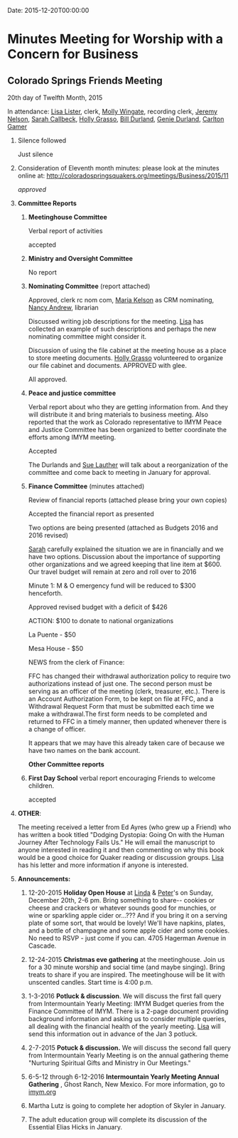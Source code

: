 Date: 2015-12-20T00:00:00

[AnnDaugherty]: /Friends/AnnDaugherty
[AnnGrantMartin]: /Friends/AnnGrantMartin
[BillDurland]: /Friends/BillDurland
[BillWerling]: /Friends/BillWerling
[CarltonGamer]: /Friends/CarltonGamer
[GenieDurland]: /Friends/GenieDurland
[HollyGrasso]: /Friends/HollyGrasso
[JeremyNelson]: /Friends/JeremyNelson
[JohnRobey]: /Friends/JohnRobey
[LindaSegar]: /Friends/LindaSegar
[LisaLister]: /Friends/LisaLister
[PeterLeVar]: /Friends/PeterLeVar
[MariaKelson]: /Friends/MariaKelson
[MollyWingate]: /Friends/MollyWingate
[NancyAndrews]: /Friends/NancyAndrews
[PhilFriesen]: /Friends/PhilFriesen
[SarahCallback]: /Friends/SarahCallback
[SueLauther]: /Friends/SueLauther

# Minutes Meeting for Worship with a Concern for Business
## Colorado Springs Friends Meeting

20th day of Twelfth Month, 2015

In attendance: [Lisa Lister][LisaLister], clerk, [Molly Wingate][MollyWingate], recording clerk,
[Jeremy Nelson][JeremyNelson], [Sarah Callbeck][SarahCallback], [Holly Grasso][HollyGrasso], 
[Bill Durland][BillDurland], [Genie Durland][GenieDurland], [Carlton Gamer][CarltonGamer]


1.  Silence followed

    Just silence

2.  Consideration of Eleventh month minutes: please look at the minutes
    online at: <http://coloradospringsquakers.org/meetings/Business/2015/11>

    *approved*

3.  **Committee Reports**

    1.  **Meetinghouse Committee**

        Verbal report of activities

        accepted

    1.  **Ministry and Oversight Committee**

        No report

    1.  **Nominating Committee** (report attached)

        Approved, clerk rc nom com, [Maria Kelson][MariaKelson] as CRM nominating, 
        [Nancy Andrew][NancyAndrews], librarian

        Discussed writing job descriptions for the meeting. [Lisa][LisaLister] has collected
        an example of such descriptions and perhaps the new nominating committee
        might consider it.

        Discussion of using the file cabinet at the meeting house as a place to
        store meeting documents. [Holly Grasso][HollyGrasso] volunteered to organize our file
        cabinet and documents. APPROVED with glee.

        All approved.

    1.  **Peace and justice committee** 

        Verbal report about who they are getting information from. And they
        will distribute it and bring materials to business meeting. Also
        reported that the work as Colorado representative to IMYM Peace and
        Justice Committee has been organized to better coordinate the efforts
        among IMYM meeting. 

        Accepted

        The Durlands and [Sue Lauther][SueLauther] will talk about a reorganization of the 
        committee and come back to meeting in January for approval.


    1.  **Finance Committee** (minutes attached)

        Review of financial reports (attached please bring your own copies)

        Accepted the financial report as presented

        Two options are being presented (attached as Budgets 2016 and 2016
        revised)

        [Sarah][SarahCallback] carefully explained the situation we are in financially and we
        have two options. Discussion about the importance of supporting other
        organizations and we agreed keeping that line item at $600. Our travel
        budget will remain at zero and roll over to 2016

        Minute 1: M & O emergency fund will be reduced to $300 henceforth.

        Approved revised budget with a deficit of $426

        ACTION: $100 to donate to national organizations

        La Puente - $50

        Mesa House - $50

        NEWS from the clerk of Finance:

        FFC has changed their withdrawal authorization policy to require two
        authorizations instead of just one. The second person must be serving
        as an officer of the meeting (clerk, treasurer, etc.). There is an
        Account Authorization Form, to be kept on file at FFC, and a Withdrawal
        Request Form that must be submitted each time we make a withdrawal.The
        first form needs to be completed and returned to FFC in a timely manner,
        then updated whenever there is a change of officer.

        It appears that we may have this already taken care of because we have
        two names on the bank account.

        **Other Committee reports**

    1.  **First Day School** verbal report encouraging Friends to welcome
        children.

        accepted

1.  **OTHER**: 

    The meeting received a letter from Ed Ayres (who grew up a
    Friend) who has written a book titled "Dodging Dystopia: Going On with
    the Human Journey After Technology Fails Us." He will email the
    manuscript to anyone interested in reading it and then commenting on why
    this book would be a good choice for Quaker reading or discussion
    groups. [Lisa][LisaLister] has his letter and more information if anyone 
    is interested.

4. **Announcements:**

    1.  12-20-2015 **Holiday Open House** at [Linda][LindaSegar] & 
        [Peter][PeterLeVar]'s on Sunday, December
        20th, 2-6 pm.
        Bring something to share-- cookies or cheese and crackers or whatever
        sounds good for munchies, or wine or sparkling apple cider or...??? And
        if you bring it on a serving plate of some sort, that would be lovely!
        We'll have napkins, plates, and a bottle of champagne and some apple
        cider and some cookies.
        No need to RSVP - just come if you can.
        4705 Hagerman Avenue in Cascade.

    1.  12-24-2015 **Christmas eve gathering** at the meetinghouse. Join us for
        a 30 minute worship and social time (and maybe singing). Bring treats to
        share if you are inspired. The meetinghouse will be lit with unscented
        candles. Start time is 4:00 p.m.

    1.  1-3-2016 **Potluck & discussion**. We will discuss the first fall query
        from Intermountain Yearly Meeting: IMYM Budget queries from the Finance
        Committee of IMYM. There is a 2-page document providing background
        information and asking us to consider multiple queries, all dealing with
        the financial health of the yearly meeting. [Lisa][LisaLister] will send this
        information out in advance of the Jan 3 potluck.

    1.  2-7-2015 **Potuck & discussion.** We will discuss the second fall query
        from Intermountain Yearly Meeting is on the annual gathering theme
        "Nurturing Spiritual Gifts and Ministry in Our Meetings."

    1.  6-5-12 through 6-12-2016 **Intermountain Yearly Meeting Annual
        Gathering** , Ghost Ranch, New Mexico. For more information, go to
        [imym.org](http://imym.org)

    1.  Martha Lutz is going to complete her adoption of Skyler in
        January.

    1.  The adult education group will complete its discussion of the Essential
        Elias Hicks in January.
